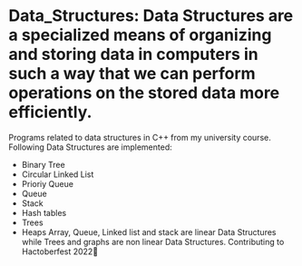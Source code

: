 # Data_Structures: Data Structures are a specialized means of organizing and storing data in computers in such a way that we can perform operations on the stored data more efficiently.
Programs related to data structures in C++ from my university course.
 Following Data Structures are implemented:
* Binary Tree
* Circular Linked List 
* Prioriy Queue
* Queue
* Stack
* Hash tables
* Trees
* Heaps
Array, Queue, Linked list and stack are linear Data Structures while Trees and graphs are non linear Data Structures.
Contributing to Hactoberfest 2022🖤

